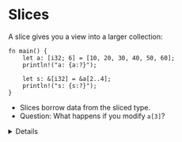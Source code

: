 # Slices

A slice gives you a view into a larger collection:

```rust,editable
fn main() {
    let a: [i32; 6] = [10, 20, 30, 40, 50, 60];
    println!("a: {a:?}");

    let s: &[i32] = &a[2..4];
    println!("s: {s:?}");
}
```

* Slices borrow data from the sliced type.
* Question: What happens if you modify `a[3]`?

<details>

Slice: Borrowed/Reference to a subset/section of an array
* Note the **type signature** &[T].
* Section/subset is specified by a range of the form [starting_index..ending_index]
* Does not have compile-time specified length/size
* A slice is a two-word object, the first word is a pointer to the data, and the second word is the length of the slice.


Try:
* other ranges ([..2], [2..], [..] (gives you the entire array as a slice type), [..-2])

Useful as it is backed by the original value, so the ownership rules apply
* Use the example in https://doc.rust-lang.org/book/ch04-03-slices.html 
  * Return a slice, instead of an index, for substring.


</details>
